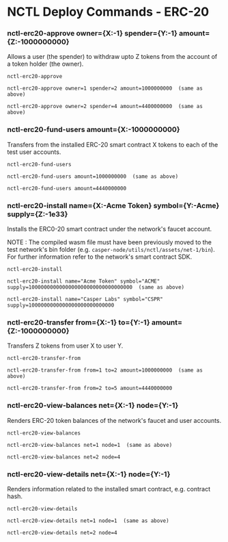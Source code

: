 # NCTL Deploy Commands - ERC-20

### nctl-erc20-approve owner={X:-1} spender={Y:-1} amount={Z:-1000000000} 

Allows a user (the spender) to withdraw upto Z tokens from the account of a token holder (the owner).  

```
nctl-erc20-approve 

nctl-erc20-approve owner=1 spender=2 amount=1000000000  (same as above)

nctl-erc20-approve owner=2 spender=4 amount=4400000000  (same as above)
```

### nctl-erc20-fund-users amount={X:-1000000000} 

Transfers from the installed ERC-20 smart contract X tokens to each of the test user accounts.  

```
nctl-erc20-fund-users 

nctl-erc20-fund-users amount=1000000000  (same as above)

nctl-erc20-fund-users amount=4440000000  
```

### nctl-erc20-install name={X:-Acme Token} symbol={Y:-Acme} supply={Z:-1e33}  

Installs the ERC0-20 smart contract under the network's faucet account.  

NOTE : The compiled wasm file must have been previously moved to the test network's bin folder (e.g. `casper-node/utils/nctl/assets/net-1/bin`).  For further information refer to the network's smart contract SDK.

```
nctl-erc20-install 

nctl-erc20-install name="Acme Token" symbol="ACME" supply=1000000000000000000000000000000000  (same as above)

nctl-erc20-install name="Casper Labs" symbol="CSPR" supply=1000000000000000000000000000
```

### nctl-erc20-transfer from={X:-1} to={Y:-1} amount={Z:-1000000000} 

Transfers Z tokens from user X to user Y.  

```
nctl-erc20-transfer-from 

nctl-erc20-transfer-from from=1 to=2 amount=1000000000  (same as above)

nctl-erc20-transfer-from from=2 to=5 amount=4440000000  
```

### nctl-erc20-view-balances net={X:-1} node={Y:-1} 

Renders ERC-20 token balances of the network's faucet and user accounts.  

```
nctl-erc20-view-balances 

nctl-erc20-view-balances net=1 node=1  (same as above)

nctl-erc20-view-balances net=2 node=4
```

### nctl-erc20-view-details net={X:-1} node={Y:-1} 

Renders information related to the installed smart contract, e.g. contract hash.  

```
nctl-erc20-view-details 

nctl-erc20-view-details net=1 node=1  (same as above)

nctl-erc20-view-details net=2 node=4
```
